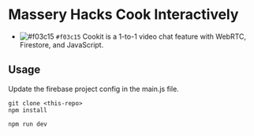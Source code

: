 # Massery Hacks Cook Interactively 

- ![#f03c15](https://via.placeholder.com/15/f03c15/000000?text=+) `#f03c15`
Cookit is a 1-to-1 video chat feature with WebRTC, Firestore, and JavaScript. 


## Usage

Update the firebase project config in the main.js file. 

```
git clone <this-repo>
npm install

npm run dev
```
